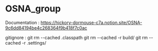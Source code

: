 # OSNA_group
Documentation : https://hickory-dormouse-c7a.notion.site/OSNA-9c6dd84194be4c268364f9b418f7c0ac

gitignore : 
git rm --cached .classpath
git rm --cached -r build/
git rm --cached -r .settings/

